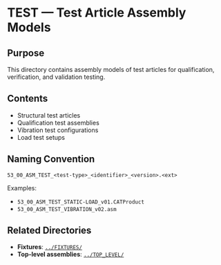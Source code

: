# TEST — Test Article Assembly Models

## Purpose

This directory contains assembly models of test articles for qualification, verification, and validation testing.

## Contents

- Structural test articles
- Qualification test assemblies
- Vibration test configurations
- Load test setups

## Naming Convention

```
53_00_ASM_TEST_<test-type>_<identifier>_<version>.<ext>
```

Examples:
- `53_00_ASM_TEST_STATIC-LOAD_v01.CATProduct`
- `53_00_ASM_TEST_VIBRATION_v02.asm`

## Related Directories

- **Fixtures**: [`../FIXTURES/`](../FIXTURES/)
- **Top-level assemblies**: [`../TOP_LEVEL/`](../TOP_LEVEL/)
